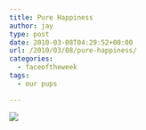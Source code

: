 ```yaml
---
title: Pure Happiness
author: jay
type: post
date: 2010-03-08T04:29:52+00:00
url: /2010/03/08/pure-happiness/
categories:
  - faceoftheweek
tags:
  - our pups

---
```

[![][1]][2]

 [1]: https://photos.smugmug.com/Pets/Our-Pups/DSC0525/804981327_fnRhd-M.jpg
 [2]: http://photos.rambleon.org/Pets/Our-Pups/7810105_a7H5S#804981327_fnRhd-XL-LB